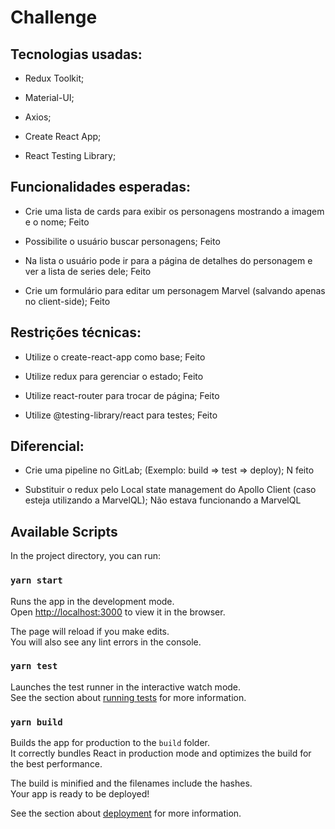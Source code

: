 # Challenge

## Tecnologias usadas:

- Redux Toolkit; 

- Material-UI;

- Axios; 

- Create React App;

- React Testing Library;

## Funcionalidades esperadas:

- Crie uma lista de cards para exibir os personagens mostrando a imagem e o nome; Feito

- Possibilite o usuário buscar personagens; Feito

- Na lista o usuário pode ir para a página de detalhes do personagem e ver a lista de series dele; Feito

- Crie um formulário para editar um personagem Marvel (salvando apenas no client-side); Feito

## Restrições técnicas:

- Utilize o create-react-app como base; Feito 

- Utilize redux para gerenciar o estado; Feito 

- Utilize react-router para trocar de página; Feito 

- Utilize @testing-library/react para testes; Feito 

## Diferencial:

- Crie uma pipeline no GitLab; (Exemplo: build => test => deploy); N feito

- Substituir o redux pelo Local state management do Apollo Client (caso esteja utilizando a MarvelQL); Não estava funcionando a MarvelQL

## Available Scripts

In the project directory, you can run:

### `yarn start`

Runs the app in the development mode.<br />
Open [http://localhost:3000](http://localhost:3000) to view it in the browser.

The page will reload if you make edits.<br />
You will also see any lint errors in the console.

### `yarn test`

Launches the test runner in the interactive watch mode.<br />
See the section about [running tests](https://facebook.github.io/create-react-app/docs/running-tests) for more information.

### `yarn build`

Builds the app for production to the `build` folder.<br />
It correctly bundles React in production mode and optimizes the build for the best performance.

The build is minified and the filenames include the hashes.<br />
Your app is ready to be deployed!

See the section about [deployment](https://facebook.github.io/create-react-app/docs/deployment) for more information.
